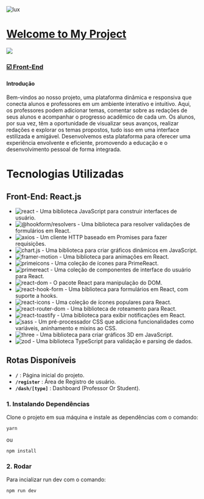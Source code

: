 ![lux](https://github.com/user-attachments/assets/5f75b7d6-a438-47e7-ae0e-e9288d40b07b)

<h1 align="left">
 <a href="https://karol-github.vercel.app/" target="_blank">Welcome to My Project</a>
</h1>

<div align="left">
  <a href="https://karol-github.vercel.app/">
    <img src="https://img.shields.io/badge/LINK%20Vercel-000000.svg?style=for-the-badge&logo=Vercel&labelColor=000">
  </a>
</div>

<div align="left">
 <h3>
 <a href="#front-end-nextjs">☑️ Front-End</a>
  </h3>
</div>

#### Introdução
Bem-vindos ao nosso projeto, uma plataforma dinâmica e responsiva que conecta alunos e professores em um ambiente interativo e intuitivo. Aqui, os professores podem adicionar temas, comentar sobre as redações de seus alunos e acompanhar o progresso acadêmico de cada um. Os alunos, por sua vez, têm a oportunidade de visualizar seus avanços, realizar redações e explorar os temas propostos, tudo isso em uma interface estilizada e amigável. Desenvolvemos esta plataforma para oferecer uma experiência envolvente e eficiente, promovendo a educação e o desenvolvimento pessoal de forma integrada.

# Tecnologias Utilizadas
## <span id="front-end-nextjs">Front-End: React.js</span>
- ![react](https://img.shields.io/badge/react-%5E18.2.0-teal?style=for-the-badge) - Uma biblioteca JavaScript para construir interfaces de usuário.
- ![@hookform/resolvers](https://img.shields.io/badge/%40hookform%2Fresolvers-%5E3.1.1-teal?style=for-the-badge) - Uma biblioteca para resolver validações de formulários em React.
- ![axios](https://img.shields.io/badge/axios-%5E1.4.0-teal?style=for-the-badge) - Um cliente HTTP baseado em Promises para fazer requisições.
- ![chart.js](https://img.shields.io/badge/chart.js-%5E4.4.4-teal?style=for-the-badge) - Uma biblioteca para criar gráficos dinâmicos em JavaScript.
- ![framer-motion](https://img.shields.io/badge/framer--motion-%5E10.16.1-teal?style=for-the-badge) - Uma biblioteca para animações em React.
- ![primeicons](https://img.shields.io/badge/primeicons-%5E7.0.0-teal?style=for-the-badge) - Uma coleção de ícones para PrimeReact.
- ![primereact](https://img.shields.io/badge/primereact-%5E10.8.2-teal?style=for-the-badge) - Uma coleção de componentes de interface do usuário para React.
- ![react-dom](https://img.shields.io/badge/react--dom-%5E18.2.0-teal?style=for-the-badge) - O pacote React para manipulação do DOM.
- ![react-hook-form](https://img.shields.io/badge/react--hook--form-%5E7.45.2-teal?style=for-the-badge) - Uma biblioteca para formulários em React, com suporte a hooks.
- ![react-icons](https://img.shields.io/badge/react--icons-%5E5.3.0-teal?style=for-the-badge) - Uma coleção de ícones populares para React.
- ![react-router-dom](https://img.shields.io/badge/react--router--dom-%5E6.14.2-teal?style=for-the-badge) - Uma biblioteca de roteamento para React.
- ![react-toastify](https://img.shields.io/badge/react--toastify-%5E9.1.3-teal?style=for-the-badge) - Uma biblioteca para exibir notificações em React.
- ![sass](https://img.shields.io/badge/sass-%5E1.64.1-teal?style=for-the-badge) - Um pré-processador CSS que adiciona funcionalidades como variáveis, aninhamento e mixins ao CSS.
- ![three](https://img.shields.io/badge/three-%5E0.167.1-teal?style=for-the-badge) - Uma biblioteca para criar gráficos 3D em JavaScript.
- ![zod](https://img.shields.io/badge/zod-%5E3.21.4-teal?style=for-the-badge) - Uma biblioteca TypeScript para validação e parsing de dados.

## Rotas Disponíveis

- **`/`** : Página inicial do projeto.
- **`/register`** : Área de Registro de usuário.
- **`/dash/[type]`** : Dashboard (Professor Or Student).

### 1. Instalando Dependências

Clone o projeto em sua máquina e instale as dependências com o comando:

```shell
yarn
```
ou
```shell
npm install
```

### 2. Rodar

Para incializar run dev com o comando:

```
npm run dev
```
